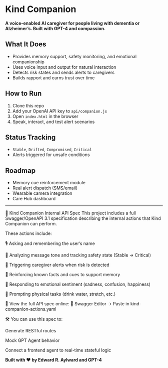 # Kind Companion

**A voice-enabled AI caregiver for people living with dementia or Alzheimer’s. Built with GPT-4 and compassion.**

## What It Does
- Provides memory support, safety monitoring, and emotional companionship
- Uses voice input and output for natural interaction
- Detects risk states and sends alerts to caregivers
- Builds rapport and earns trust over time

## How to Run
1. Clone this repo
2. Add your OpenAI API key to `api/companion.js`
3. Open `index.html` in the browser
4. Speak, interact, and test alert scenarios

## Status Tracking
- `Stable`, `Drifted`, `Compromised`, `Critical`
- Alerts triggered for unsafe conditions

## Roadmap
- Memory cue reinforcement module
- Real alert dispatch (SMS/email)
- Wearable camera integration
- Care Hub dashboard

---
📡 Kind Companion Internal API Spec
This project includes a full Swagger/OpenAPI 3.1 specification describing the internal actions that Kind Companion can perform.

These actions include:

🎙️ Asking and remembering the user’s name

🧠 Analyzing message tone and tracking safety state (Stable → Critical)

🔔 Triggering caregiver alerts when risk is detected

🧩 Reinforcing known facts and cues to support memory

💬 Responding to emotional sentiment (sadness, confusion, happiness)

🏃 Prompting physical tasks (drink water, stretch, etc.)

📄 View the full API spec online:
🔗 Swagger Editor → Paste in kind-companion-actions.yaml

🛠️ You can use this spec to:

Generate RESTful routes

Mock GPT Agent behavior

Connect a frontend agent to real-time stateful logic

**Built with ❤️ by Edward R. Aylward and GPT-4**
